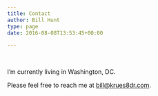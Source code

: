 ```yaml
---
title: Contact
author: Bill Hunt
type: page
date: 2016-08-08T13:53:45+00:00

---
```

&nbsp;

I&#8217;m currently living in Washington, DC.

Please feel free to reach me at <bill@krues8dr.com>.

&nbsp;

&nbsp;

&nbsp;

&nbsp;

&nbsp;